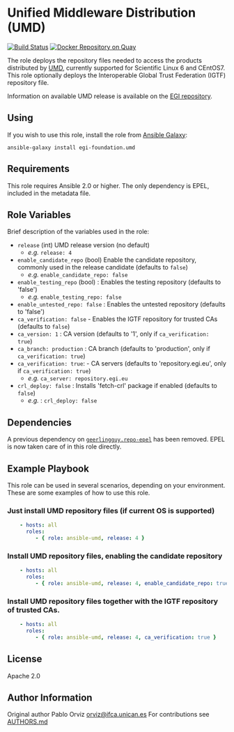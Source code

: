 # Unified Middleware Distribution (UMD) 

[![Build Status](https://travis-ci.org/EGI-Foundation/ansible-role-umd.svg?branch=master)](https://travis-ci.org/EGI-Foundation/ansible-role-umd) [![Docker Repository on Quay](https://quay.io/repository/egi/umd4/status "Docker Repository on Quay")](https://quay.io/repository/egi/umd4)

The role deploys the repository files needed to access the products
distributed by [UMD](https://go.egi.eu/umd), currently supported for Scientific Linux 6 and CEntOS7.
This role optionally deploys the Interoperable Global Trust Federation (IGTF) repository file.

Information on available UMD release is available on the [EGI repository](https://repository.egi.eu/).

## Using

If you wish to use this role, install the role from [Ansible Galaxy](https://galaxy.ansible.com/EGI-Foundation/umd):

```
ansible-galaxy install egi-foundation.umd
```

## Requirements

This role requires Ansible 2.0 or higher. The only dependency is EPEL,
included in the metadata file.

## Role Variables

Brief description of the variables used in the role:

- `release` (int) UMD release version (no default)
  - _e.g._  `release: 4`
- `enable_candidate_repo` (bool) Enable the candidate repository, commonly used in the release candidate (defaults to `false`)
  - _e.g._ `enable_candidate_repo: false`
- `enable_testing_repo` (bool) : Enables the testing repository (defaults to 'false')
  - _e.g._ `enable_testing_repo: false`
- `enable_untested_repo: false` : Enables the untested repository (defaults to 'false')
- `ca_verification: false` -  Enables the IGTF repository for trusted CAs (defaults to `false`)
- `ca_version: 1` : CA version (defaults to '1', only if `ca_verification: true`)
- `ca_branch: production` : CA branch (defaults to 'production', only if `ca_verification: true`)
- `ca_verification: true`: - CA servers (defaults to 'repository.egi.eu', only if
    `ca_verification: true`)
  - _e.g._ `ca_server: repository.egi.eu`
- `crl_deploy: false` : Installs 'fetch-crl' package if enabled (defaults to `false`)
  - _e.g._ : `crl_deploy: false`

## Dependencies

A previous dependency on [`geerlingguy.repo-epel`](https://galaxy.ansible.com/geerlingguy/repo-epel) has been removed.
EPEL is now taken care of in this role directly.

## Example Playbook

This role can be used in several scenarios, depending on your environment. These are some examples of how to use this role.

### Just install UMD repository files (if current OS is supported)

```yaml
    - hosts: all
      roles:
         - { role: ansible-umd, release: 4 }
```

### Install UMD repository files, enabling the candidate repository

```yaml
    - hosts: all
      roles:
         - { role: ansible-umd, release: 4, enable_candidate_repo: true }
```

### Install UMD repository files together with the IGTF repository of trusted CAs.

```yaml
    - hosts: all
      roles:
         - { role: ansible-umd, release: 4, ca_verification: true }
```

## License

Apache 2.0

## Author Information

Original author Pablo Orviz <orviz@ifca.unican.es>
For contributions see [AUTHORS.md](AUTHORS.md)
